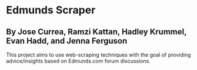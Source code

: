 # Edmunds Scraper
## By Jose Currea, Ramzi Kattan, Hadley Krummel, Evan Hadd, and Jenna Ferguson


This project aims to use web-scraping techniques with the goal of providing advice/insights based on Edmunds.com forum discussions.

